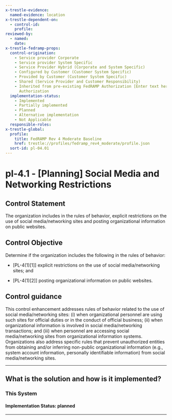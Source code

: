 ```yaml
---
x-trestle-evidence:
  named-evidence: location
x-trestle-dependent-on:
  - control-id:
    profile:
reviewed-by:
  - named:
    date:
x-trestle-fedramp-props:
  control-origination:
    - Service provider Corporate
    - Service provider System Specific
    - Service Provider Hybrid (Corporate and System Specific)
    - Configured by Customer (Customer System Specific)
    - Provided by Customer (Customer System Specific)
    - Shared (Service Provider and Customer Responsibility)
    - Inherited from pre-existing FedRAMP Authorization [Enter text here], Date of
      Authorization
  implementation-status:
    - Implemented
    - Partially implemented
    - Planned
    - Alternative implementation
    - Not Applicable
  responsible-roles:
x-trestle-global:
  profile:
    title: FedRAMP Rev 4 Moderate Baseline
    href: trestle://profiles/fedramp_rev4_moderate/profile.json
  sort-id: pl-04.01
---
```


# pl-4.1 - \[Planning\] Social Media and Networking Restrictions

## Control Statement

The organization includes in the rules of behavior, explicit restrictions on the use of social media/networking sites and posting organizational information on public websites.

## Control Objective

Determine if the organization includes the following in the rules of behavior:

- \[PL-4(1)[1]\] explicit restrictions on the use of social media/networking sites; and

- \[PL-4(1)[2]\] posting organizational information on public websites.

## Control guidance

This control enhancement addresses rules of behavior related to the use of social media/networking sites: (i) when organizational personnel are using such sites for official duties or in the conduct of official business; (ii) when organizational information is involved in social media/networking transactions; and (iii) when personnel are accessing social media/networking sites from organizational information systems. Organizations also address specific rules that prevent unauthorized entities from obtaining and/or inferring non-public organizational information (e.g., system account information, personally identifiable information) from social media/networking sites.

______________________________________________________________________

## What is the solution and how is it implemented?

<!-- For implementation status enter one of: implemented, partial, planned, alternative, not-applicable -->

<!-- Note that the list of rules under ### Rules: is read-only and changes will not be captured after assembly to JSON -->

### This System

<!-- Add implementation prose for the main This System component for control: pl-4.1 -->

#### Implementation Status: planned

______________________________________________________________________
